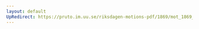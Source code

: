 ```yaml
---
layout: default
UpRedirect: https://pruto.im.uu.se/riksdagen-motions-pdf/1869/mot_1869__ak__241/mot_1869__ak__241-001.pdf
---
```

